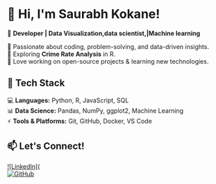 # 👋 Hi, I'm Saurabh Kokane!  
🚀 **Developer | Data Visualization,data scientist,|Machine learning**  

🔹 Passionate about coding, problem-solving, and data-driven insights.  
🔹 Exploring **Crime Rate Analysis** in R.  
🔹 Love working on open-source projects & learning new technologies.  

## 🔧 Tech Stack  
💻 **Languages:** Python, R, JavaScript, SQL  
📊 **Data Science:** Pandas, NumPy, ggplot2, Machine Learning  
⚡ **Tools & Platforms:** Git, GitHub, Docker, VS Code  

## 📫 Let's Connect!  
[![LinkedIn](](www.linkedin.com/in/saurabh-kokane-b40b1b313L)  
[![GitHub]()](https://github.com/SaurabhKokaneHub)  

